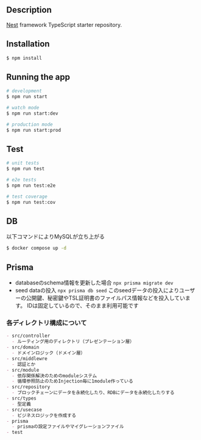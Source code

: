 ## Description

[Nest](https://github.com/nestjs/nest) framework TypeScript starter repository.

## Installation

```bash
$ npm install
```

## Running the app

```bash
# development
$ npm run start

# watch mode
$ npm run start:dev

# production mode
$ npm run start:prod
```

## Test

```bash
# unit tests
$ npm run test

# e2e tests
$ npm run test:e2e

# test coverage
$ npm run test:cov
```

## DB

以下コマンドによりMySQLが立ち上がる

```bash
$ docker compose up -d
```

## Prisma

- databaseのschema情報を更新した場合
  `npx prisma migrate dev`
- seed dataの投入
  `npx prisma db seed`
  このseedデータの投入によりユーザーの公開鍵、秘密鍵やTSL証明書のファイルパス情報などを投入しています。
  IDは固定しているので、そのまま利用可能です

### **各ディレクトリ構成について**

```markdown
- src/controller
  - ルーティング用のディレクトリ（プレゼンテーション層）
- src/domain
  - ドメインロジック（ドメイン層）
- src/middlewre
  - 認証とか
- src/module
  - 依存関係解決のためのmoduleシステム
  - 循環参照防止のためInjection毎に1module作っている
- src/repository
  - ブロックチェーンにデータを永続化したり、RDBにデータを永続化したりする
- src/types
  - 型定義
- src/usecase
  - ビジネスロジックを作成する
- prisma
  - prismaの設定ファイルやマイグレーションファイル
- test
```
